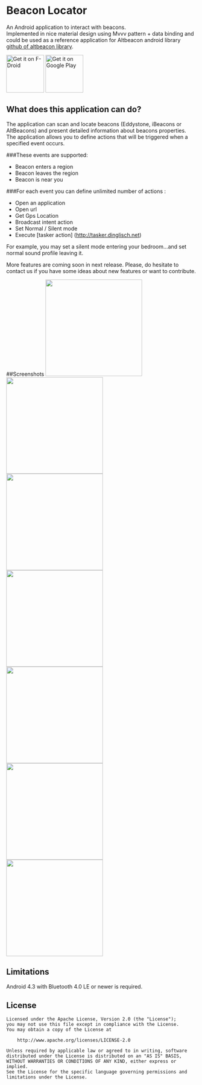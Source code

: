 Beacon Locator
==============

An Android application to interact with beacons.  
Implemented in nice material design using Mvvv pattern + data binding and could be used as a reference application for
Altbeacon android library [github of altbeacon library](http://altbeacon.github.io/android-beacon-library/).

<a href="https://f-droid.org/packages/com.beacon.shopping.assistant" target="_blank">
<img src="https://f-droid.org/badge/get-it-on.png" alt="Get it on F-Droid" height="100"/></a>
<a href="https://play.google.com/store/apps/details?id=com.beacon.shopping.assistant" target="_blank">
<img src="https://play.google.com/intl/en_us/badges/images/generic/en-play-badge.png" alt="Get it on Google Play" height="100"/></a>

## What does this application can do?

The application can scan and locate beacons (Eddystone, iBeacons or AltBeacons) and present detailed information 
about beacons properties.
The application allows you to define actions that will be triggered when a specified event occurs.

###These events are supported:
- Beacon enters a region
- Beacon leaves the region
- Beacon is near you
 
###For each event you can define unlimited number of actions :
- Open an application
- Open url
- Get Gps Location
- Broadcast intent action
- Set Normal / Silent mode
- Execute [tasker action] (http://tasker.dinglisch.net) 

For example, you may set a silent mode entering your bedroom...and set normal sound profile leaving it.

More features are coming soon in next release. 
Please, do hesitate to contact us if you have some ideas about new features or want to contribute.

##Screenshots
<img src="https://cloud.githubusercontent.com/assets/415304/12170836/d8b1c9f2-b544-11e5-9e05-98a850a6a998.png" width="256">
<img src="https://cloud.githubusercontent.com/assets/415304/12170835/d8b10616-b544-11e5-8abc-95dad8295b6e.png" width="256">
<img src="https://cloud.githubusercontent.com/assets/415304/12170832/d8ae2e78-b544-11e5-9376-c8759d08480e.png" width="256">
<img src="https://cloud.githubusercontent.com/assets/415304/12170837/d8b27262-b544-11e5-9ae7-ce7e91c6abe9.png" width="256">
<img src="https://cloud.githubusercontent.com/assets/415304/12170834/d8afe682-b544-11e5-97d4-681f9a045a86.png" width="256">
<img src="https://cloud.githubusercontent.com/assets/415304/12170833/d8af3836-b544-11e5-8112-8eda824b22ba.png" width="256">
<img src="https://cloud.githubusercontent.com/assets/415304/12170838/d8c3fb22-b544-11e5-8ecd-f56ed1f51097.png" width="256">


## Limitations
Android 4.3 with Bluetooth 4.0 LE or newer is required.

## License

    Licensed under the Apache License, Version 2.0 (the "License");
    you may not use this file except in compliance with the License.
    You may obtain a copy of the License at

        http://www.apache.org/licenses/LICENSE-2.0

    Unless required by applicable law or agreed to in writing, software
    distributed under the License is distributed on an "AS IS" BASIS,
    WITHOUT WARRANTIES OR CONDITIONS OF ANY KIND, either express or implied.
    See the License for the specific language governing permissions and
    limitations under the License.


